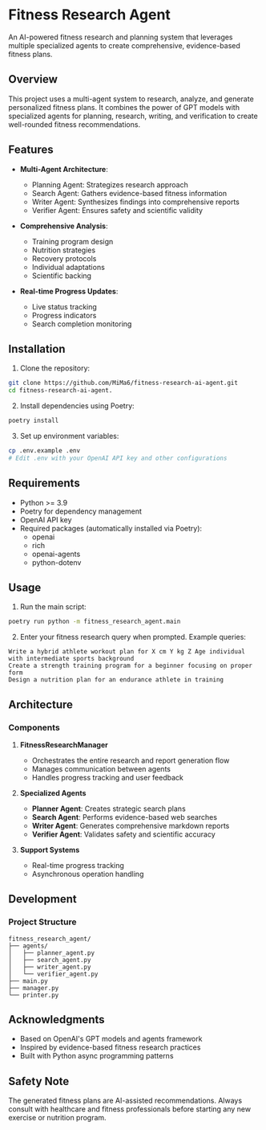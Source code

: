 # Fitness Research Agent

An AI-powered fitness research and planning system that leverages multiple specialized agents to create comprehensive, evidence-based fitness plans.

## Overview

This project uses a multi-agent system to research, analyze, and generate personalized fitness plans. It combines the power of GPT models with specialized agents for planning, research, writing, and verification to create well-rounded fitness recommendations.

## Features

- **Multi-Agent Architecture**:

  - Planning Agent: Strategizes research approach
  - Search Agent: Gathers evidence-based fitness information
  - Writer Agent: Synthesizes findings into comprehensive reports
  - Verifier Agent: Ensures safety and scientific validity

- **Comprehensive Analysis**:

  - Training program design
  - Nutrition strategies
  - Recovery protocols
  - Individual adaptations
  - Scientific backing

- **Real-time Progress Updates**:
  - Live status tracking
  - Progress indicators
  - Search completion monitoring

## Installation

1. Clone the repository:

```bash
git clone https://github.com/MiMa6/fitness-research-ai-agent.git
cd fitness-research-ai-agent.
```

2. Install dependencies using Poetry:

```bash
poetry install
```

3. Set up environment variables:

```bash
cp .env.example .env
# Edit .env with your OpenAI API key and other configurations
```

## Requirements

- Python >= 3.9
- Poetry for dependency management
- OpenAI API key
- Required packages (automatically installed via Poetry):
  - openai
  - rich
  - openai-agents
  - python-dotenv

## Usage

1. Run the main script:

```bash
poetry run python -m fitness_research_agent.main
```

2. Enter your fitness research query when prompted. Example queries:

```
Write a hybrid athlete workout plan for X cm Y kg Z Age individual with intermediate sports background
Create a strength training program for a beginner focusing on proper form
Design a nutrition plan for an endurance athlete in training
```

## Architecture

### Components

1. **FitnessResearchManager**

   - Orchestrates the entire research and report generation flow
   - Manages communication between agents
   - Handles progress tracking and user feedback

2. **Specialized Agents**

   - **Planner Agent**: Creates strategic search plans
   - **Search Agent**: Performs evidence-based web searches
   - **Writer Agent**: Generates comprehensive markdown reports
   - **Verifier Agent**: Validates safety and scientific accuracy

3. **Support Systems**
   - Real-time progress tracking
   - Asynchronous operation handling

## Development

### Project Structure

```
fitness_research_agent/
├── agents/
│   ├── planner_agent.py
│   ├── search_agent.py
│   ├── writer_agent.py
│   └── verifier_agent.py
├── main.py
├── manager.py
└── printer.py
```

## Acknowledgments

- Based on OpenAI's GPT models and agents framework
- Inspired by evidence-based fitness research practices
- Built with Python async programming patterns

## Safety Note

The generated fitness plans are AI-assisted recommendations. Always consult with healthcare and fitness professionals before starting any new exercise or nutrition program.
